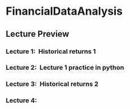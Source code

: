# FinancialDataAnalysis

## Lecture Preview

### Lecture 1:&nbsp; Historical returns 1
### Lecture 2:&nbsp; Lecture 1 practice in python
### Lecture 3:&nbsp; Historical returns 2
### Lecture 4:&nbsp; 
